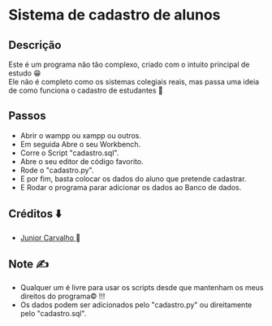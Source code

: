 # Sistema de cadastro de alunos

## Descrição

Este é um programa não tão complexo, criado com o intuito principal de estudo 😁 <br>
Ele não é completo como os sistemas colegiais reais, mas passa uma ideia de como funciona o cadastro de estudantes 🏫
<br>

## Passos

- Abrir o wampp ou xampp ou outros.
- Em seguida Abre o seu Workbench.
- Corre o Script "cadastro.sql".
- Abre o seu editor de código favorito.
- Rode o "cadastro.py".
- E por fim, basta colocar os dados do aluno que pretende cadastrar.
- E Rodar o programa parar adicionar os dados ao Banco de dados.

## Créditos ⬇️
- <a href="https://github.com/Junior4Carvalho">Junior Carvalho </a> 🚀

## Note ✍️
 - Qualquer um é livre para usar os scripts desde que mantenham os meus direitos do programa©️ !!!
 - Os dados podem ser adicionados pelo "cadastro.py" ou direitamente pelo "cadastro.sql".
 
